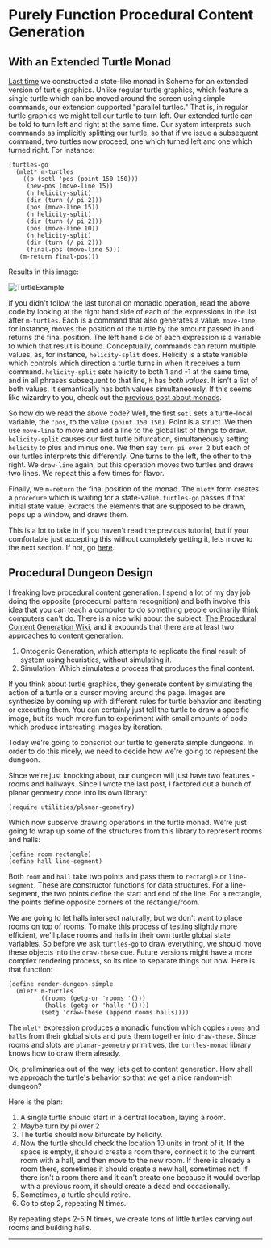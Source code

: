 Purely Function Procedural Content Generation
=============================================
With an Extended Turtle Monad
-----------------------------

[Last time][last-time] we constructed a state-like monad in Scheme for
an extended version of turtle graphics.  Unlike regular turtle
graphics, which feature a single turtle which can be moved around the
screen using simple commands, our extension supported "parallel
turtles."  That is, in regular turtle graphics we might tell our
turtle to turn left.  Our extended turtle can be told to turn left and
right at the same time.  Our system interprets such commands as
implicitly splitting our turtle, so that if we issue a subsequent
command, two turtles now proceed, one which turned left and one which
turned right.  For instance:

    (turtles-go 
      (mlet* m-turtles
        ((p (setl 'pos (point 150 150)))
         (new-pos (move-line 15))
         (h helicity-split)
         (dir (turn (/ pi 2)))
         (pos (move-line 15))
         (h helicity-split)
         (dir (turn (/ pi 2)))
         (pos (move-line 10))
         (h helicity-split)
         (dir (turn (/ pi 2)))
         (final-pos (move-line 5)))
       (m-return final-pos)))

Results in this image:

![TurtleExample](http://dl.dropbox.com/u/1076954/bifurcation-example.png)

If you didn't follow the last tutorial on monadic operation, read the
above code by looking at the right hand side of each of the
expressions in the list after `m-turtles`.  Each is a command that
also generates a value.  `move-line`, for instance, moves the position
of the turtle by the amount passed in and returns the final position.
The left hand side of each expression is a variable to which that
result is bound.  Conceptually, commands can return multiple values,
as, for instance, `helicity-split` does.  Helicity is a state variable
which controls which direction a turtle turns in when it receives a
turn command.  `helicity-split` sets helicity to both 1 and -1 at the
same time, and in all phrases subsequent to that line, `h` has _both
values_.  It isn't a list of both values.  It semantically has both
values simultaneously.  If this seems like wizardry to you, check out
the [previous post about monads][last-time].

So how do we read the above code?  Well, the first `setl` sets a
turtle-local variable, the `'pos`, to the value `(point 150 150)`.
Point is a struct.  We then use `move-line` to move and add a line to
the global list of things to draw.  `helicity-split` causes our first
turtle bifurcation, simultaneously setting `helicity` to plus and
minus one.  We then say `turn pi over 2` but each of our turtles
interprets this differently.  One turns to the left, the other to the
right.  We `draw-line` again, but this operation moves two turtles and
draws two lines.  We repeat this a few times for flavor.

Finally, we `m-return` the final position of the monad.  The `mlet*`
form creates a `procedure` which is waiting for a state-value.
`turtles-go` passes it that initial state value, extracts the elements
that are supposed to be drawn, pops up a window, and draws them.

This is a lot to take in if you haven't read the previous tutorial,
but if your comfortable just accepting this without completely getting
it, lets move to the next section.  If not, go [here][last-time].

Procedural Dungeon Design
-------------------------

I freaking love procedural content generation.  I spend a lot of my
day job doing the opposite (procedural pattern recognition) and both
involve this idea that you can teach a computer to do something people
ordinarily think computers can't do.  There is a nice wiki about the
subject: [The Procedural Content Generation Wiki][pcg-wiki], and it
expounds that there are at least two approaches to content generation:

1.   Ontogenic Generation, which attempts to replicate the final
result of system using heuristics, without simulating it.
2.   Simulation: Which simulates a process that produces the final
content.

If you think about turtle graphics, they generate content by
simulating the action of a turtle or a cursor moving around the page.
Images are synthesize by coming up with different rules for turtle
behavior and iterating or executing them.  You can certainly just tell
the turtle to draw a specific image, but its much more fun to
experiment with small amounts of code which produce interesting images
by iteration.

Today we're going to conscript our turtle to generate simple
dungeons.  In order to do this nicely, we need to decide how we're
going to represent the dungeon.  

Since we're just knocking about, our dungeon will just have two
features - rooms and hallways.  Since I wrote the last post, I
factored out a bunch of planar geometry code into its own library:

    (require utilities/planar-geometry)

Which now subserve drawing operations in the turtle monad. We're just
going to wrap up some of the structures from this library to represent
rooms and halls:

    (define room rectangle)
    (define hall line-segment)

Both `room` and `hall` take two points and pass them to `rectangle` or
`line-segment`.  These are constructor functions for data structures.
For a line-segment, the two points define the start and end of the
line.  For a rectangle, the points define opposite corners of the
rectangle/room.

We are going to let halls intersect naturally, but we don't want to
place rooms on top of rooms.  To make this process of testing slightly
more efficient, we'll place rooms and halls in their own
turtle global state variables.  So before we ask `turtles-go` to draw
everything, we should move these objects into the `draw-these` cue.
Future versions might have a more complex rendering process, so its
nice to separate things out now.  Here is that function:

    (define render-dungeon-simple
      (mlet* m-turtles
             ((rooms (getg-or 'rooms '()))
              (halls (getg-or 'halls '())))
             (setg 'draw-these (append rooms halls))))

The `mlet*` expression produces a monadic function which copies
`rooms` and `halls` from their global slots and puts them together
into `draw-these`.  Since rooms and slots are `planar-geometry`
primitives, the `turtles-monad` library knows how to draw them
already.

Ok, preliminaries out of the way, lets get to content generation.  How
shall we approach the turtle's behavior so that we get a nice
random-ish dungeon?

Here is the plan: 

1.   A single turtle should start in a central location, laying a
room.
2.   Maybe turn by pi over 2
3.   The turtle should now bifurcate by helicity. 
4.   Now the turtle should check the location 10 units in front of
it.  If the space is empty, it should create a room there, connect
it to the current room with a hall, and then move to the new room.  If
there is already a room there, sometimes it should create a new hall,
sometimes not.  If there isn't a room there and it can't create one
because it would overlap with a previous room, it should create a dead
end occasionally.
5.   Sometimes, a turtle should retire.
6.   Go to step 2, repeating N times.

By repeating steps 2-5 N times, we create tons of little turtles
carving out rooms and building halls.


  




   
           

* * *

[last-time]:http://dorophone.blogspot.com/2011/05/hyperturtle-monad-makes-pretty-pictures.html
[pcg-wiki]:http://pcg.wikidot.com/